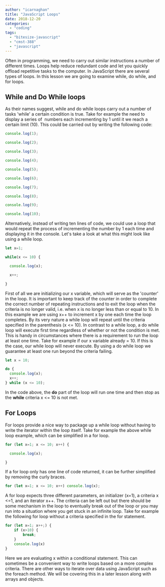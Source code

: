 ```yaml
---
author: "icarnaghan"
title: "JavaScript Loops"
date: 2018-12-20
categories: 
  - "coding"
tags: 
  - "bitesize-javascript"
  - "cmst-388"
  - "javascript"
---
```


Often in programming, we need to carry out similar instructions a number of different times. Loops help reduce redundant code and let you quickly offload repetitive tasks to the computer. In JavaScript there are several types of loops. In this lesson we are going to examine while, do while, and for loops.

## While and Do While loops

As their names suggest, while and do while loops carry out a number of tasks 'while' a certain condition is true. Take for example the need to display a series of  numbers each incrementing by 1 until it we reach a certain limit (10). This could be carried out by writing the following code:

```javascript
console.log(1);

console.log(2);

console.log(3);

console.log(4);

console.log(5);

console.log(6);

console.log(7);

console.log(8);

console.log(9);

console.log(10);
```

Alternatively, instead of writing ten lines of code, we could use a loop that would repeat the process of incrementing the number by 1 each time and displaying it in the console. Let's take a look at what this might look like using a while loop.

```javascript
let x=1;

while(x <= 10) {

  console.log(x);

  x++;

}
```

First of all we are initializing our x variable, which will serve as the 'counter' in the loop. It is important to keep track of the counter in order to complete the correct number of repeating instructions and to exit the loop when the criteria is no longer valid, i.e. when x is no longer less than or equal to 10. In this example we are using x++ to increment x by one each time the loop completes. By its very nature a while loop will repeat until the criteria specified in the parenthesis (x <= 10). In contrast to a while loop, a do while loop will execute first time regardless of whether or not the condition is met. This is handy in circumstances where there is a requirement to run the loop at least one time. Take for example if our x variable already = 10. If this is the case, our while loop will never execute. By using a do while loop we guarantee at least one run beyond the criteria failing.

```javascript
let x = 10;

do {
  console.log(x);
  x++;
} while (x <= 10);
```

In the code above, the **do** part of the loop will run one time and then stop as the **while** criteria x <= 10 is not met.

## For Loops

For loops provide a nice way to package up a while loop without having to write the iterator within the loop itself. Take for example the above while loop example, which can be simplified in a for loop.

```javascript
for (let x=1; x <= 10; x++) {

  console.log(x);

}
```

If a for loop only has one line of code returned, it can be further simplified by removing the curly braces.

```javascript
for (let x=1; x <= 10; x++) console.log(x);
```

A for loop expects three different parameters, an initializer (x=1), a criteria x <=1, and an iterator x++. The criteria can be left out but there should be some mechanism in the loop to eventually break out of the loop or you may run into a situation where you get stuck in an infinite loop. Take for example the following for loop without a criteria specified in the for statement.

```javascript
for (let x=1; x++;) {
    if (x>10) {
        break;
    }
    console.log(x)
}
```

Here we are evaluating x within a conditional statement. This can sometimes be a convenient way to write loops based on a more complex criteria. There are other ways to iterate over data using JavaScript such as the foreach method. We will be covering this in a later lesson along with arrays and objects.
